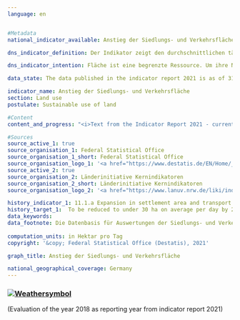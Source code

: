 ```yaml
---
language: en    


#Metadata    
national_indicator_available: Anstieg der Siedlungs- und Verkehrsfläche    

dns_indicator_definition: Der Indikator zeigt den durchschnittlichen täglichen Anstieg der Siedlungs- und Verkehrsfläche in Hektar pro Tag.    

dns_indicator_intention: Fläche ist eine begrenzte Ressource. Um ihre Nutzung konkurrieren beispielsweise Land- und Forstwirtschaft, Siedlung und Verkehr, Naturschutz, Rohstoffabbau und Energieerzeugung. Die Inanspruchnahme zusätzlicher Flächen für Siedlungs- und Verkehrszwecke soll bis zum Jahr 2030 auf durchschnittlich unter 30 Hektar pro Tag begrenzt werden. Bis zum Jahr 2050 wird eine Flächenkreislaufwirtschaft angestrebt. Das heißt, es sollen netto keine weiteren Flächen für Siedlungs- und Verkehrszwecke beansprucht werden.    

data_state: The data published in the indicator report 2021 is as of 31.12.2020. The data shown on the DNS-Online-Platform is updated regularly, so that more current data may be available online than published in the indicator report 2021.    

indicator_name: Anstieg der Siedlungs- und Verkehrsfläche    
section: Land use    
postulate: Sustainable use of land    

#Content    
content_and_progress: "<i>Text from the Indicator Report 2021 - currently only available in German</i><br><br>Siedlungs- und Verkehrsfläche ist nicht gleichzusetzen mit versiegelter Fläche. Zur Siedlungsfläche zählen die Nutzungsarten Wohnbaufläche, Industrie- und Gewerbefläche, Öffentliche Einrichtungen sowie Erholungsfläche und Friedhöfe. Unter die Siedlungsfläche fallen auch die Flächen für Bergbaubetrieb und Tagebau (sogenanntes Abbauland). Diese werden für die Berechnung dieses Indikators jedoch nicht mit einbezogen, da sie langfristig betrachtet wieder einer anderen Nutzung (z.&nbsp;B. als Bergbaufolgelandschaft) zugeführt werden. Die Verkehrs-fläche setzt sich aus den vier Unterarten Straßen- und Wegeverkehr, Bahn-, Flug- und Schiffsverkehr zusammen. Dementsprechend bezieht sich der Indikator nicht allein auf die versiegelte Fläche, sondern erfasst auch unbebaute und nicht versiegelte Flächen. Dazu gehören beispielsweise auch Hausgärten, Parks und Grünanlagen. Nach Berechnungen der Umweltökonomischen Gesamtrechnungen der Länder wird der Versiegelungsanteil der Siedlungs- und Verkehrsfläche im Länderdurchschnitt auf 45&nbsp;% geschätzt (2017).<br><br>Der Indikator geht aus der Flächenerhebung nach Art der tatsächlichen Nutzung (kurz: amtliche Flächenstatistik) hervor, die wiederum auf den Daten des amtlichen Liegenschaftskatasters der Länder beruht. Im Liegenschaftskataster ist es in den vergangenen Jahren teilweise zur Neuzuordnung von Flächen gekommen, denen keine realen Nutzungsänderungen zugrunde lagen. Um den hieraus resultierenden Effekt auszugleichen, wird ein gleitender Vierjahresdurchschnitt abgebildet, der sich aus dem aktuellen Berichtsjahr und den drei vorangegangenen Jahren errechnet. Zudem wurde im Jahr 2016 die Umstellung vom alten auf den neuen Nutzungsartenkatalog vollendet, was sich auch auf die amtliche Flächenstatistik auswirkte, sodass die Vergleichbarkeit der Daten von 2016 mit den Vorjahren eingeschränkt ist. Aus diesem Grund entfällt für den Indikatorwert in 2016 auch eine Unterteilung in die einzelnen Nutzungsartengruppen innerhalb der Siedlungs- und Verkehrsfläche.<br><br>Im Zeitraum von 2000 bis 2018 wurden 5&nbsp;880 Quadratkilometer in Siedlungs- und Verkehrsfläche umgewandelt. Dies entspricht mehr als der doppelten Fläche des Saarlandes. Den Großteil machte dabei mit 84&nbsp;% die Umwandlung in Siedlungsfläche aus, während die Verkehrsfläche 16&nbsp;% der umgewandelten Fläche in Anspruch nahm.<br><br>Der gleitende Vierjahresdurchschnitt für neu in Anspruch genommene Flächen für Siedlungs- und Verkehrszwecke ist seit Beginn der Zeitreihe kontinuierlich gesunken. So lag der gleitende Vierjahresdurchschnitt im Jahr 2018 bei 56 Hektar pro Tag, im Vergleich zu 129 Hektar pro Tag im Jahr 2000. Bei der Betrachtung der einzelnen Berichtsjahre nahm die neu in Anspruch genommene Fläche für Siedlungs- und Verkehrszwecke im Jahr 2016 mit 51 Hektar pro Tag den niedrigsten Wert an. Seitdem ist dieser Wert wieder angestiegen, auf 58 Hektar pro Tag im Jahr 2018.<br><br>Im Jahr 2018 betrug die Siedlungs- und Verkehrsfläche insgesamt 49&nbsp;819 Quadratkilometer und machte damit 14&nbsp;% der gesamten Fläche Deutschlands aus. Die größten Flächenarten in Deutschland sind mit 181&nbsp;625 Quadratkilometern die Landwirtschaftsfläche (51&nbsp;%) gefolgt von der Waldfläche mit 106&nbsp;546 Quadratkilometern (30&nbsp;%). Zwischen 2016 und 2018 erhöhte sich die Siedlungs- und Verkehrsfläche um 565 Quadratkilometer. Im gleichen Zeitraum verringerte sich die Landwirtschaftsfläche um 1&nbsp;012 Quadratkilometer, während sich die Waldfläche um 376 Quadratkilometer erhöhte. Somit ist davon auszugehen, dass der Anstieg der Siedlungs- und Verkehrsfläche im Wesentlichen zulasten von Landwirtschaftsflächen erfolgte."    

#Sources    
source_active_1: true
source_organisation_1: Federal Statistical Office
source_organisation_1_short: Federal Statistical Office
source_organisation_logo_1: '<a href="https://www.destatis.de/EN/Home/_node.html"><img src="https://g205sdgs.github.io/sdg-indicators/public/LogosEn/destatis.png" alt=" Federal Statistical Office" title="Click here to visit the homepage of the organization" style="border: transparent"/></a>'
source_active_2: true
source_organisation_2: Länderinitiative Kernindikatoren
source_organisation_2_short: Länderinitiative Kernindikatoren
source_organisation_logo_2: '<a href="https://www.lanuv.nrw.de/liki/index.php"><img src="https://g205sdgs.github.io/sdg-indicators/public/LogosEn/liki.png" alt=" Länderinitiative Kernindikatoren" title="Click here to visit the homepage of the organization" style="border: transparent"/></a>'    

history_indicator_1: 11.1.a Expansion in settlement area and transport infrastructure in ha per day                    
history_target_1:  To be reduced to under 30 ha on average per day by 2030    
data_keywords:    
data_footnote: Die Datenbasis für Auswertungen der Siedlungs- und Verkehrsfläche ist die amtliche Flächenerhebung. Ab dem Berichtsjahr 2016 basiert diese auf  dem Amtlichen Liegenschaftskataster-Informationssystem (ALKIS). Dadurch ist der Vergleich zu den Vorjahren beeinträchtigt und die Berechnung von Veränderungen erschwert. Die nach der Umstellung ermittelte Siedlungs- und Verkehrsfläche enthält weitgehend dieselben Nutzungsarten wie früher.    
    
computation_units: in Hektar pro Tag    
copyright: '&copy; Federal Statistical Office (Destatis), 2021'    

graph_title: Anstieg der Siedlungs- und Verkehrsfläche    

national_geographical_coverage: Germany    
---    
```

<div>
  <div class="my-header">
    <h3>
      <a href="https://sustainabledevelopment-deutschland.github.io/en/status/"><img src="https://g205sdgs.github.io/sdg-indicators/public/Wettersymbole/Sonne.png" title="If the trend continues, the target value will be met or the difference between the target value and the current value will be less than 5&nbsp;%" alt="Weathersymbol" />
      </a>
    </h3>
  </div>
  <div class="my-header-note">
    <span> (Evaluation of the year 2018 as reporting year from indicator report 2021)</span>
  </div>
</div>